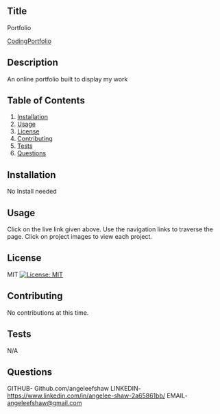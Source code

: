 
  ## Title
  Portfolio
  
  [CodingPortfolio](https://angeleefshaw.github.io/fullstack-portfolio/ "Fullstack Portfolio")

  ## Description 
  An online portfolio built to display my work
  
  ## Table of Contents
  1. [Installation](#Installation)
  2. [Usage](#Usage)
  3. [License](#License)
  4. [Contributing](#Contributing)
  5. [Tests](#Tests)
  6. [Questions](#Questions)
  
  ## Installation
  No Install needed

  ## Usage
  Click on the live link given above. Use the navigation links to traverse the page. Click on project images to view each project.

  ## License
  MIT [![License: MIT](https://img.shields.io/badge/License-MIT-yellow.svg)](https://opensource.org/licenses/MIT)

  ## Contributing
  No contributions at this time.

  ## Tests
  N/A

  ## Questions
  GITHUB- Github.com/angeleefshaw
  LINKEDIN-  https://www.linkedin.com/in/angelee-shaw-2a65861bb/
  EMAIL- angeleefshaw@gmail.com
  
